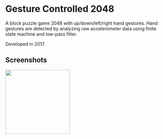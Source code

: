 # Gesture Controlled 2048

A block puzzle game 2048 with up/down/left/right hand gestures. Hand gestures are detected by analyzing raw accelerometer data using finite state machine and low-pass filter.

Developed in 2017.

## Screenshots

<img src='https://i.imgur.com/CJg1JEY.png' width='200px'>
